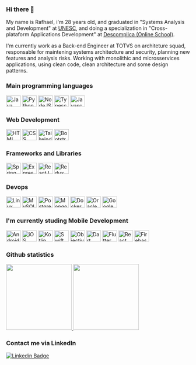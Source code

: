 ### Hi there 👋

<p>
  My name is Rafhael, i'm 28 years old, and graduated in "Systems Analysis and Development" at <a href="http://virtual.unesc.net/graduacao/analise-e-desenvolvimento-de-sistemas" target="_blank">UNESC</a>, and doing a specialization in "Cross-plataform Applications Development" at <a href="https://descomplica.com.br/pos-graduacao/tecnologia/pos-em-projetos-de-aplicativos-moveis-multiplataforma/" target="_blank">Descomplica (Online School)</a>. 
</p>
<p>
  I'm currently work as a Back-end Engineer at TOTVS on architeture squad, responsable for maintening systems architecture and security, planning new features and analysis risks. Working with monolithic and microsservices applications, using clean code, clean architecture and some design patterns. 
</p>
 
<div style="display: inline_block">  

  ### Main programming languages
  <img alt="Java" title="Java" height="30" width="40" src="https://cdn.jsdelivr.net/gh/devicons/devicon/icons/java/java-original.svg">
  <img alt="Python" title="Python" height="30" width="40" src="https://cdn.jsdelivr.net/gh/devicons/devicon/icons/python/python-original.svg" />
  <img alt="NodeJS" title="NodeJS" height="30" width="40" src="https://cdn.jsdelivr.net/gh/devicons/devicon/icons/nodejs/nodejs-original.svg" />
  <img alt="Typescript" title="Typescript" height="30" width="40" src="https://cdn.jsdelivr.net/gh/devicons/devicon/icons/typescript/typescript-original.svg">
  <img alt="Javascript" title="Javascript" height="30" width="40" src="https://cdn.jsdelivr.net/gh/devicons/devicon/icons/javascript/javascript-original.svg">  

  ### Web Development
  <img alt="HTML" title="HTML" height="30" width="40" src="https://cdn.jsdelivr.net/gh/devicons/devicon/icons/html5/html5-original.svg" />        
  <img alt="CSS" title="CSS" height="30" width="40" src="https://cdn.jsdelivr.net/gh/devicons/devicon/icons/css3/css3-original.svg" />              
  <img alt="Tailwind CSS" title="Tailwind CSS" height="30" width="40" src="https://cdn.jsdelivr.net/gh/devicons/devicon/icons/tailwindcss/tailwindcss-plain.svg" />
  <img alt="Bootstrap" title="Bootstrap" height="30" width="40" src="https://cdn.jsdelivr.net/gh/devicons/devicon/icons/bootstrap/bootstrap-plain.svg" />        

  ### Frameworks and Libraries
  <img alt="Spring" title="Spring" height="30" width="40" src="https://cdn.jsdelivr.net/gh/devicons/devicon/icons/spring/spring-original.svg">  
  <img alt="Express" title="Express" height="30" width="40" src="https://cdn.jsdelivr.net/gh/devicons/devicon/icons/express/express-original.svg" />       <img alt="ReactJS" title="ReactJS" height="30" width="40" src="https://cdn.jsdelivr.net/gh/devicons/devicon/icons/react/react-original.svg">
  <img alt="Redux" title="Redux" height="30" width="40" src="https://cdn.jsdelivr.net/gh/devicons/devicon/icons/redux/redux-original.svg" />
                       
  ### Devops
  <img alt="Linux env" title="Linux env" height="30" width="40" src="https://cdn.jsdelivr.net/gh/devicons/devicon/icons/linux/linux-original.svg" />        
  <img alt="MySQL" title="MySQL" height="30" width="40" src="https://cdn.jsdelivr.net/gh/devicons/devicon/icons/mysql/mysql-original.svg" />              
  <img alt="PostgreSQL" title="PostgreSQL" height="30" width="40" src="https://cdn.jsdelivr.net/gh/devicons/devicon/icons/postgresql/postgresql-original.svg">  
  <img alt="MongoDB" title="MongoDB" height="30" width="40" src="https://cdn.jsdelivr.net/gh/devicons/devicon/icons/mongodb/mongodb-original.svg">  
  <img alt="Docker" title="Docker" height="30" width="40" src="https://cdn.jsdelivr.net/gh/devicons/devicon/icons/docker/docker-original.svg">           
  <img alt="Oracle" title="Oracle" height="30" width="40" src="https://cdn.jsdelivr.net/gh/devicons/devicon/icons/oracle/oracle-original.svg" />
  <img alt="Google Cloud" title="Google Cloud" height="30" width="40" src="https://cdn.jsdelivr.net/gh/devicons/devicon/icons/googlecloud/googlecloud-original.svg" />
          
  ### I'm currently studing Mobile Development
  <img alt="Android" title="Android" height="30" width="40" src="https://cdn.jsdelivr.net/gh/devicons/devicon/icons/android/android-original.svg" />
  <img alt="iOS" title="iOS" height="30" width="40" src="https://cdn.jsdelivr.net/gh/devicons/devicon/icons/apple/apple-original.svg" />
  <img alt="Kotlin" title="Kotlin" height="30" width="40" src="https://cdn.jsdelivr.net/gh/devicons/devicon/icons/kotlin/kotlin-original.svg" />
  <img alt="Swift" title="Swift" height="30" width="40" src="https://cdn.jsdelivr.net/gh/devicons/devicon/icons/swift/swift-original.svg" />
  <img alt="Objective-C" title="Objective-C" height="30" width="40" src="https://cdn.jsdelivr.net/gh/devicons/devicon/icons/objectivec/objectivec-plain.svg" />
  <img alt="Dart" title="Dart" height="30" width="40" src="https://cdn.jsdelivr.net/gh/devicons/devicon/icons/dart/dart-original.svg" />
  <img alt="Flutter" title="Flutter" height="30" width="40" src="https://cdn.jsdelivr.net/gh/devicons/devicon/icons/flutter/flutter-original.svg" />
  <img alt="React Native" title="React Native" height="30" width="40" src="https://cdn.jsdelivr.net/gh/devicons/devicon/icons/react/react-original.svg">
  <img alt="Firebase" title="Firebase" height="30" width="40" src="https://cdn.jsdelivr.net/gh/devicons/devicon/icons/firebase/firebase-plain-wordmark.svg" />                              
</div>

### Github statistics
<a href="https://github.com/rafhaelbarabas">
  <img height="180em" src="https://github-readme-stats-eight-theta.vercel.app/api?username=rafhaelbarabas&show_icons=true&theme=solarized-dark&include_all_commits=true&count_private=true"/>
  <img height="180em" src="https://github-readme-stats-eight-theta.vercel.app/api/top-langs/?username=rafhaelbarabas&layout=compact&langs_count=8&theme=solarized-dark&hide=html,css"/>
</a> 

### Contact me via LinkedIn 
[![Linkedin Badge](https://img.shields.io/badge/-Rafhael%20Barabas-blue?style=flat-square&logo=Linkedin&logoColor=white&link=https://www.linkedin.com/in/rafhael-andrade-barabas-9ab1547a/)](https://www.linkedin.com/in/rafhael-andrade-barabas-9ab1547a/)
